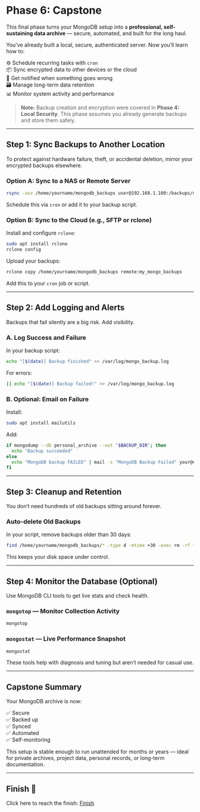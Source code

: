 # Phase 6: Capstone

This final phase turns your MongoDB setup into a **professional, self-sustaining data archive** — secure, automated, and built for the long haul.

You’ve already built a local, secure, authenticated server. Now you’ll learn how to:

⚙️ Schedule recurring tasks with `cron`<br>
📦 Sync encrypted data to other devices or the cloud<br>
📡 Get notified when something goes wrong<br>
🗃️ Manage long-term data retention<br>
📊 Monitor system activity and performance

> **Note:** Backup creation and encryption were covered in **Phase 4: Local Security**. This phase assumes you already generate backups and store them safely.

---

## Step 1: Sync Backups to Another Location

To protect against hardware failure, theft, or accidental deletion, mirror your encrypted backups elsewhere.

### Option A: Sync to a NAS or Remote Server

```bash
rsync -avz /home/yourname/mongodb_backups user@192.168.1.100:/backups/mongo
```

Schedule this via `cron` or add it to your backup script.

### Option B: Sync to the Cloud (e.g., SFTP or rclone)

Install and configure `rclone`:

```bash
sudo apt install rclone
rclone config
```

Upload your backups:

```bash
rclone copy /home/yourname/mongodb_backups remote:my_mongo_backups
```

Add this to your `cron` job or script.

---

## Step 2: Add Logging and Alerts

Backups that fail silently are a big risk. Add visibility.

### A. Log Success and Failure

In your backup script:

```bash
echo "[$(date)] Backup finished" >> /var/log/mongo_backup.log
```

For errors:

```bash
|| echo "[$(date)] Backup failed!" >> /var/log/mongo_backup.log
```

### B. Optional: Email on Failure

Install:

```bash
sudo apt install mailutils
```

Add:

```bash
if mongodump --db personal_archive --out "$BACKUP_DIR"; then
  echo "Backup succeeded"
else
  echo "MongoDB backup FAILED" | mail -s "MongoDB Backup Failed" your@email.com
fi
```

---

## Step 3: Cleanup and Retention

You don’t need hundreds of old backups sitting around forever.

### Auto-delete Old Backups

In your script, remove backups older than 30 days:

```bash
find /home/yourname/mongodb_backups/* -type d -mtime +30 -exec rm -rf {} \;
```

This keeps your disk space under control.

---

## Step 4: Monitor the Database (Optional)

Use MongoDB CLI tools to get live stats and check health.

### `mongotop` — Monitor Collection Activity

```bash
mongotop
```

### `mongostat` — Live Performance Snapshot

```bash
mongostat
```

These tools help with diagnosis and tuning but aren’t needed for casual use.

---

## Capstone Summary

Your MongoDB archive is now:

✅ Secure<br>
✅ Backed up<br>
✅ Synced<br>
✅ Automated<br>
✅ Self-monitoring

This setup is stable enough to run unattended for months or years — ideal for private archives, project data, personal records, or long-term documentation.

---

## Finish 🏁

Click here to reach the finish: [Finish](https://github.com/tims-computer-academy/mongodb/blob/main/finish.md)
